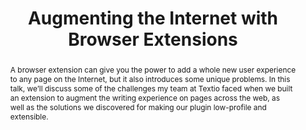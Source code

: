 ---
title: "Augmenting the Internet with Browser Extensions"
speaker: Shannon Capper
event: CascadiaJS 2018
tags: ["Browser Extensions"]
abstract: "A browser extension can give you the power to add a whole new user experience to any page on the Internet, but it also introduces some unique problems. In this talk, we’ll discuss some of the challenges my team at Textio faced when we built an extension to augment the writing experience on pages across the web, as well as the solutions we discovered for making our plugin low-profile and extensible."
ytID: OguVJXIbHdU
layout: talk
---